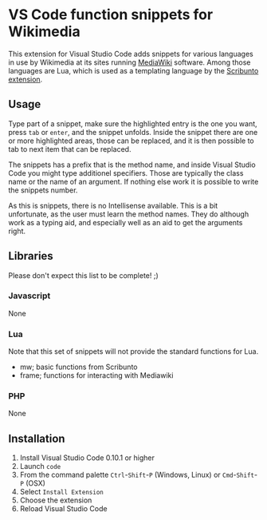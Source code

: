 # VS Code function snippets for Wikimedia

This extension for Visual Studio Code adds snippets for various languages in use by Wikimedia at its sites running [MediaWiki](http://www.mediawiki.org) software. Among those languages are Lua, which is used as a templating language by the [Scribunto extension](https://www.mediawiki.org/wiki/Extension:Scribunto).

## Usage

Type part of a snippet, make sure the highlighted entry is the one you want, press `tab` or `enter`, and the snippet unfolds. Inside the snippet there are one or more highlighted areas, those can be replaced, and it is then possible to tab to next item that can be replaced.

The snippets has a prefix that is the method name, and inside Visual Studio Code you might type additionel specifiers. Those are typically the class name or the name of an argument. If nothing else work it is possible to write the snippets number.

As this is snippets, there is no Intellisense available. This is a bit unfortunate, as the user must learn the method names. They do although work as a typing aid, and especially well as an aid to get the arguments right.

## Libraries

Please don't expect this list to be complete! ;)

### Javascript

None

### Lua

Note that this set of snippets will not provide the standard functions for Lua.

- mw; basic functions from Scribunto
- frame; functions for interacting with Mediawiki

### PHP

None

## Installation

1. Install Visual Studio Code 0.10.1 or higher
2. Launch `code`
3. From the command palette `Ctrl`-`Shift`-`P` (Windows, Linux) or `Cmd`-`Shift`-`P` (OSX)
4. Select `Install Extension`
5. Choose the extension
6. Reload Visual Studio Code

